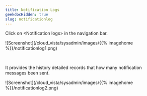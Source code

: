 ```yaml
---
title: Notification Logs
geekdocHidden: true
slug: notificationlog
---
```


Click on \<Notification logs> in the navigation bar.

![Screenshot](/cloud_vista/sysadmin/images/{{% imagehome %}}/notificationlog1.png)

&nbsp;

It provides the history detailed records that how many notification messages been sent.

![Screenshot](/cloud_vista/sysadmin/images/{{% imagehome %}}/notificationlog2.png)
